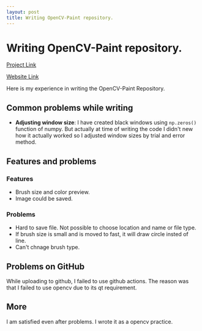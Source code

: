 ```yaml
---
layout: post
title: Writing OpenCV-Paint repository.
---
```


# Writing OpenCV-Paint repository.

[Project Link](https://github.com/parthbyt/OpenCV-Paint)

[Website Link](https://parthbyt.github.io/OpenCV-Paint/)

Here is my experience in writing the OpenCV-Paint Repository.

## Common problems while writing

- **Adjusting window size**: I have created black windows using ```np.zeros()``` function of numpy. But actually at time of writing the code I didn't new how it actually worked so I adjusted window sizes by trial and error method.

## Features and problems

### Features

- Brush size and color preview.
- Image could be saved.

### Problems

- Hard to save file. Not possible to choose location and name or file type.
- If brush size is small and is moved to fast, it will draw circle insted of line.
- Can't chnage brush type.

## Problems on GitHub 

While uploading to github, I failed to use github actions. The reason was that I failed to use opencv due to its qt requirement.

## More

I am satisfied even after problems. I wrote it as a opencv practice.
